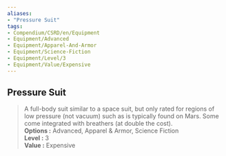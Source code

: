 ```yaml
---
aliases:
- "Pressure Suit"
tags:
- Compendium/CSRD/en/Equipment
- Equipment/Advanced
- Equipment/Apparel-And-Armor
- Equipment/Science-Fiction
- Equipment/Level/3
- Equipment/Value/Expensive
---
```


  
## Pressure Suit  
  
>A full-body suit similar to a space suit, but only rated for regions of low pressure (not vacuum) such as is typically found on Mars. Some come integrated with breathers (at double the cost).  
> **Options :** Advanced, Apparel & Armor, Science Fiction  
> **Level :** 3  
> **Value :** Expensive